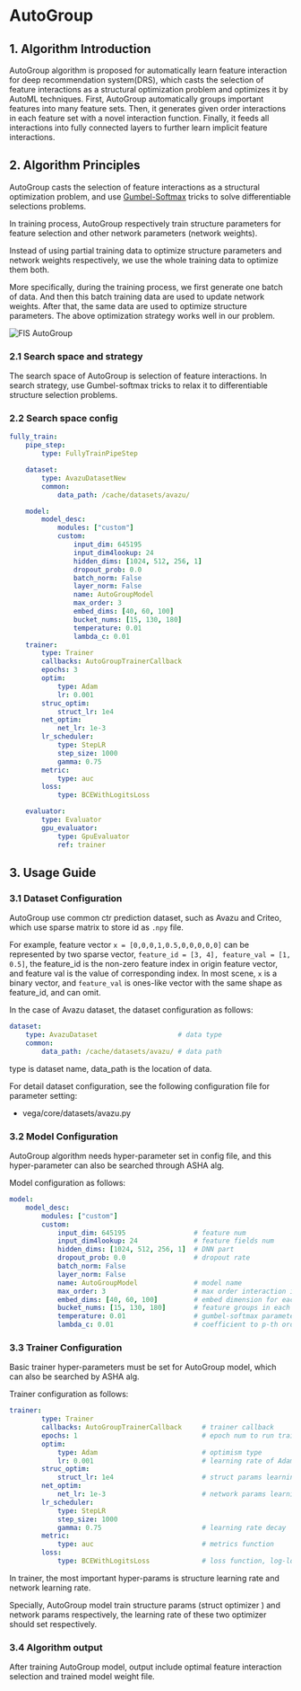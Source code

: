 # AutoGroup

## 1. Algorithm Introduction

AutoGroup algorithm is proposed for automatically learn feature interaction for deep recommendation system(DRS), which casts the selection of feature interactions as a structural optimization problem and optimizes it by AutoML techniques.
First, AutoGroup automatically groups important features into many feature sets. Then, it generates given order interactions in each feature set with a novel interaction function. Finally, it feeds all interactions into fully connected layers to further learn implicit feature interactions.

## 2. Algorithm Principles

AutoGroup casts the selection of feature interactions as a structural optimization problem, and use  [Gumbel-Softmax](https://arxiv.org/pdf/1611.01144.pdf) tricks to solve differentiable selections problems.

In training process, AutoGroup respectively train structure parameters for feature selection and other network parameters (network weights). 

Instead of using partial training data to optimize structure parameters and network weights respectively, we use the whole training data to optimize them both.

More specifically, during the training process, we first generate one batch of data. And then this batch training data are used to update network weights. After that, the same data are used to optimize structure parameters. The above optimization strategy works well in our problem.

![FIS AutoGroup](images/fis_autogroup_overview.png)

### 2.1 Search space and strategy

The search space of AutoGroup is selection of feature interactions. In search strategy, use Gumbel-softmax tricks to relax it to  differentiable structure selection problems.

### 2.2 Search space config

```yaml
fully_train:
    pipe_step:
        type: FullyTrainPipeStep

    dataset:
        type: AvazuDatasetNew
        common:
            data_path: /cache/datasets/avazu/

    model:
        model_desc:
            modules: ["custom"]
            custom:
                input_dim: 645195
                input_dim4lookup: 24
                hidden_dims: [1024, 512, 256, 1]
                dropout_prob: 0.0
                batch_norm: False
                layer_norm: False
                name: AutoGroupModel
                max_order: 3
                embed_dims: [40, 60, 100]
                bucket_nums: [15, 130, 180]
                temperature: 0.01
                lambda_c: 0.01
    trainer:
        type: Trainer
        callbacks: AutoGroupTrainerCallback
        epochs: 3
        optim:
            type: Adam
            lr: 0.001
        struc_optim:
            struct_lr: 1e4
        net_optim:
            net_lr: 1e-3
        lr_scheduler:
            type: StepLR
            step_size: 1000
            gamma: 0.75
        metric:
            type: auc
        loss:
            type: BCEWithLogitsLoss

    evaluator:
        type: Evaluator
        gpu_evaluator:
            type: GpuEvaluator
            ref: trainer
```

## 3. Usage Guide

### 3.1 Dataset Configuration

AutoGroup use common ctr prediction dataset, such as Avazu and Criteo, which use sparse matrix to store id as `.npy` file.

For example, feature vector `x = [0,0,0,1,0.5,0,0,0,0,0]` can be represented by two sparse vector,  `feature_id = [3, 4], feature_val = [1, 0.5]`, the feature_id is the non-zero feature index in origin feature vector, and feature val is the value of corresponding index. In most scene, `x` is a binary vector, and `feature_val` is ones-like vector with the same shape as feature_id, and can omit.

In the case of Avazu dataset, the dataset configuration as follows:

```yaml
dataset:
    type: AvazuDataset                    # data type
    common:
        data_path: /cache/datasets/avazu/ # data path
```

type is dataset name, data_path is the location of data.

For detail dataset configuration, see the following configuration file for parameter setting:

 - vega/core/datasets/avazu.py

### 3.2 Model Configuration

AutoGroup algorithm needs hyper-parameter set in config file, and this hyper-parameter can also be searched through ASHA alg.

Model configuration as follows:

```yaml
model:
    model_desc:
        modules: ["custom"]
        custom:
            input_dim: 645195                 # feature num
            input_dim4lookup: 24              # feature fields num
            hidden_dims: [1024, 512, 256, 1]  # DNN part
            dropout_prob: 0.0                 # dropout rate
            batch_norm: False
            layer_norm: False
            name: AutoGroupModel              # model name
            max_order: 3                      # max order interaction in autogroup
            embed_dims: [40, 60, 100]         # embed dimension for each order. 
            bucket_nums: [15, 130, 180]       # feature groups in each order
            temperature: 0.01                 # gumbel-softmax parameter
            lambda_c: 0.01                    # coefficient to p-th order feature self-interaction 
```

### 3.3 Trainer Configuration

Basic trainer hyper-parameters must be set for AutoGroup model, which can also be searched by ASHA alg.

Trainer configuration as follows:

```yaml
trainer:
        type: Trainer
        callbacks: AutoGroupTrainerCallback     # trainer callback
        epochs: 1                               # epoch num to run trainning progress
        optim:
            type: Adam                          # optimism type
            lr: 0.001                           # learning rate of Adam
        struc_optim:
            struct_lr: 1e4                      # struct params learning rate
        net_optim:
            net_lr: 1e-3                        # network params learning rate
        lr_scheduler:
            type: StepLR
            step_size: 1000
            gamma: 0.75                         # learning rate decay
        metric:
            type: auc                           # metrics function
        loss:
            type: BCEWithLogitsLoss             # loss function, log-loss for ctr predition
```

In trainer, the most important hyper-params is structure learning rate and network learning rate.

Specially, AutoGroup model train structure params (struct optimizer ) and network params respectively, the learning rate of these two optimizer should set respectively.

### 3.4 Algorithm output

After training AutoGroup model, output include optimal feature interaction selection and trained model weight file.
